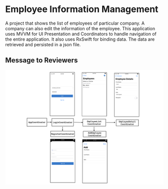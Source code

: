 # Employee Information Management
 A project that shows the list of employees of particular company. A company can also edit the information of the employee. This application uses MVVM for UI Presentation and Coordinators to handle navigation of the entire application. It also uses RxSwift for binding data. The data are retrieved and persisted in a json file.

## Message to Reviewers


<p align="center">
<img src="https://github.com/jcobeadev/Employee-Information-Management/blob/main/Images/AppDataFlowCoordinator.png" alt="App Data Flow Diagram" title="App Data Flow Diagram"/>
</p>



